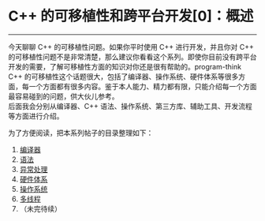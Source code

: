 # C++ 的可移植性和跨平台开发[0]：概述 

-----

 今天聊聊 C++ 的可移植性问题。如果你平时使用 C++ 进行开发，并且你对 C++ 的可移植性问题不是非常清楚，那么建议你看看这个系列。即使你目前没有跨平台开发的需要，了解可移植性方面的知识对你还是很有帮助的。program-think  
 C++ 的可移植性这个话题很大，包括了编译器、操作系统、硬件体系等很多方面，每一个方面都有很多内容。鉴于本人能力、精力都有限，只能介绍每一个方面最容易碰到的问题，供大伙儿参考。  
 后面我会分别从编译器、C++ 语法、操作系统、第三方库、辅助工具、开发流程等方面进行介绍。  
    
 为了方便阅读，把本系列帖子的目录整理如下：  
 1. [编译器](https://program-think.blogspot.com/2009/01/cxx-cross-platform-develop-1-compiler.html)  
 2. [语法](https://program-think.blogspot.com/2009/01/cxx-cross-platform-develop-2-language.html)  
 3. [异常处理](https://program-think.blogspot.com/2009/01/cxx-cross-platform-develop-3-exception.html)  
 4. [硬件体系](https://program-think.blogspot.com/2009/01/cxx-cross-platform-develop-4-hardware.html)  
 5. [操作系统](https://program-think.blogspot.com/2009/02/cxx-cross-platform-develop-5-os.html)  
 6. [多线程](https://program-think.blogspot.com/2009/04/cxx-cross-platform-develop-6-thread.html)  
 7. （未完待续） 